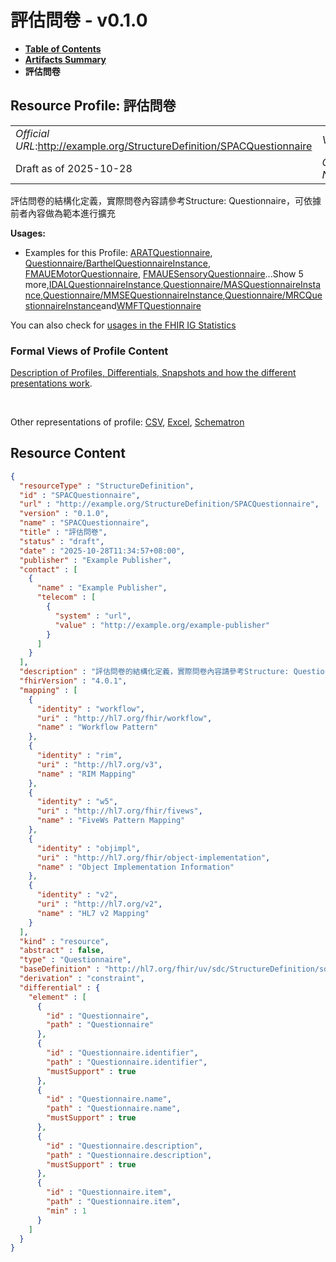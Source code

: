 # 評估問卷 - v0.1.0

* [**Table of Contents**](toc.md)
* [**Artifacts Summary**](artifacts.md)
* **評估問卷**

## Resource Profile: 評估問卷 

| | |
| :--- | :--- |
| *Official URL*:http://example.org/StructureDefinition/SPACQuestionnaire | *Version*:0.1.0 |
| Draft as of 2025-10-28 | *Computable Name*:SPACQuestionnaire |

 
評估問卷的結構化定義，實際問卷內容請參考Structure: Questionnaire，可依據前者內容做為範本進行擴充 

**Usages:**

* Examples for this Profile: [ARATQuestionnaire](Questionnaire-ARATQuestionnaireInstance.md), [Questionnaire/BarthelQuestionnaireInstance](Questionnaire-BarthelQuestionnaireInstance.md), [FMAUEMotorQuestionnaire](Questionnaire-FMAUEMotorQuestionnaireInstance.md), [FMAUESensoryQuestionnaire](Questionnaire-FMAUESensoryQuestionnaireInstance.md)...Show 5 more,[IDALQuestionnaireInstance](Questionnaire-IDALQuestionnaireInstance.md),[Questionnaire/MASQuestionnaireInstance](Questionnaire-MASQuestionnaireInstance.md),[Questionnaire/MMSEQuestionnaireInstance](Questionnaire-MMSEQuestionnaireInstance.md),[Questionnaire/MRCQuestionnaireInstance](Questionnaire-MRCQuestionnaireInstance.md)and[WMFTQuestionnaire](Questionnaire-WMFTQuestionnaireInstance.md)

You can also check for [usages in the FHIR IG Statistics](https://packages2.fhir.org/xig/fhir.example|current/StructureDefinition/SPACQuestionnaire)

### Formal Views of Profile Content

 [Description of Profiles, Differentials, Snapshots and how the different presentations work](http://build.fhir.org/ig/FHIR/ig-guidance/readingIgs.html#structure-definitions). 

 

Other representations of profile: [CSV](StructureDefinition-SPACQuestionnaire.csv), [Excel](StructureDefinition-SPACQuestionnaire.xlsx), [Schematron](StructureDefinition-SPACQuestionnaire.sch) 



## Resource Content

```json
{
  "resourceType" : "StructureDefinition",
  "id" : "SPACQuestionnaire",
  "url" : "http://example.org/StructureDefinition/SPACQuestionnaire",
  "version" : "0.1.0",
  "name" : "SPACQuestionnaire",
  "title" : "評估問卷",
  "status" : "draft",
  "date" : "2025-10-28T11:34:57+08:00",
  "publisher" : "Example Publisher",
  "contact" : [
    {
      "name" : "Example Publisher",
      "telecom" : [
        {
          "system" : "url",
          "value" : "http://example.org/example-publisher"
        }
      ]
    }
  ],
  "description" : "評估問卷的結構化定義，實際問卷內容請參考Structure: Questionnaire，可依據前者內容做為範本進行擴充",
  "fhirVersion" : "4.0.1",
  "mapping" : [
    {
      "identity" : "workflow",
      "uri" : "http://hl7.org/fhir/workflow",
      "name" : "Workflow Pattern"
    },
    {
      "identity" : "rim",
      "uri" : "http://hl7.org/v3",
      "name" : "RIM Mapping"
    },
    {
      "identity" : "w5",
      "uri" : "http://hl7.org/fhir/fivews",
      "name" : "FiveWs Pattern Mapping"
    },
    {
      "identity" : "objimpl",
      "uri" : "http://hl7.org/fhir/object-implementation",
      "name" : "Object Implementation Information"
    },
    {
      "identity" : "v2",
      "uri" : "http://hl7.org/v2",
      "name" : "HL7 v2 Mapping"
    }
  ],
  "kind" : "resource",
  "abstract" : false,
  "type" : "Questionnaire",
  "baseDefinition" : "http://hl7.org/fhir/uv/sdc/StructureDefinition/sdc-questionnaire-extr-obsn",
  "derivation" : "constraint",
  "differential" : {
    "element" : [
      {
        "id" : "Questionnaire",
        "path" : "Questionnaire"
      },
      {
        "id" : "Questionnaire.identifier",
        "path" : "Questionnaire.identifier",
        "mustSupport" : true
      },
      {
        "id" : "Questionnaire.name",
        "path" : "Questionnaire.name",
        "mustSupport" : true
      },
      {
        "id" : "Questionnaire.description",
        "path" : "Questionnaire.description",
        "mustSupport" : true
      },
      {
        "id" : "Questionnaire.item",
        "path" : "Questionnaire.item",
        "min" : 1
      }
    ]
  }
}

```
